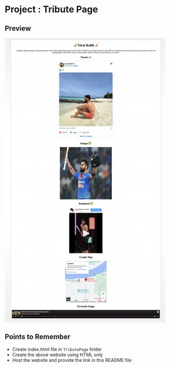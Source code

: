# Project : Tribute Page
## Preview
![image](./Images/Screenshot%202022-09-30%20at%208.51.28%20PM.png)

## Points to Remember
- Create index.html file in ```TributePage``` folder
- Create the above website using HTML only
- Host the website and provide the link in this README file



